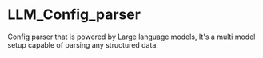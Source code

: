 # LLM_Config_parser
Config parser that is powered by Large language models, It's a multi model setup capable of parsing any structured data.
